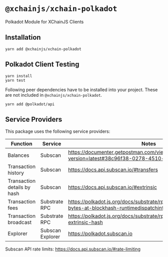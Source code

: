 # `@xchainjs/xchain-polkadot`

Polkadot Module for XChainJS Clients

## Installation

```
yarn add @xchainjs/xchain-polkadot
```

## Polkadot Client Testing

```
yarn install
yarn test
```

Following peer dependencies have to be installed into your project. These are not included in `@xchainjs/xchain-polkadot`.

```
yarn add @polkadot/api
```

## Service Providers

This package uses the following service providers:

| Function                    | Service          | Notes                                                                                                       |
| --------------------------- | ---------------- | ----------------------------------------------------------------------------------------------------------- |
| Balances                    | Subscan          | https://documenter.getpostman.com/view/1618960/TVCe1oRU?version=latest#38c96f38-0278-4510-a030-a3e6be935ee5 |
| Transaction history         | Subscan          | https://docs.api.subscan.io/#transfers                                                                      |
| Transaction details by hash | Subscan          | https://docs.api.subscan.io/#extrinsic                                                                      |
| Transaction fees            | Substrate RPC    | https://polkadot.js.org/docs/substrate/rpc/#queryinfoextrinsic-bytes-at-blockhash-runtimedispatchinfo       |
| Transaction broadcast       | Substrate RPC    | https://polkadot.js.org/docs/substrate/rpc#submitextrinsicextrinsic-extrinsic-hash                          |
| Explorer                    | Subscan Explorer | https://polkadot.subscan.io                                                                                 |

Subscan API rate limits: https://docs.api.subscan.io/#rate-limiting

